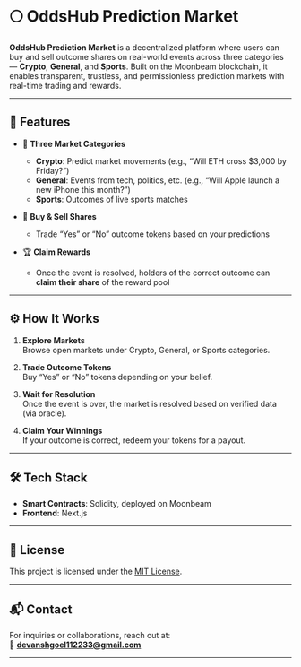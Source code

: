 
# 🌕 OddsHub Prediction Market

**OddsHub Prediction Market** is a decentralized platform where users can buy and sell outcome shares on real-world events across three categories — **Crypto**, **General**, and **Sports**. Built on the Moonbeam blockchain, it enables transparent, trustless, and permissionless prediction markets with real-time trading and rewards.

---

## 🚀 Features

- 🔮 **Three Market Categories**
  - **Crypto**: Predict market movements (e.g., “Will ETH cross $3,000 by Friday?”)
  - **General**: Events from tech, politics, etc. (e.g., “Will Apple launch a new iPhone this month?”)
  - **Sports**: Outcomes of live sports matches

- 💸 **Buy & Sell Shares**
  - Trade “Yes” or “No” outcome tokens based on your predictions

- 🏆 **Claim Rewards**
  - Once the event is resolved, holders of the correct outcome can **claim their share** of the reward pool

---

## ⚙️ How It Works

1. **Explore Markets**  
   Browse open markets under Crypto, General, or Sports categories.

2. **Trade Outcome Tokens**  
   Buy “Yes” or “No” tokens depending on your belief.

3. **Wait for Resolution**  
   Once the event is over, the market is resolved based on verified data (via oracle).

4. **Claim Your Winnings**  
   If your outcome is correct, redeem your tokens for a payout.

---

## 🛠️ Tech Stack

- **Smart Contracts**: Solidity, deployed on Moonbeam
- **Frontend**: Next.js
---



## 📜 License

This project is licensed under the [MIT License](LICENSE).

---


## 📬 Contact

For inquiries or collaborations, reach out at:  
📧 **devanshgoel112233@gmail.com**

---
